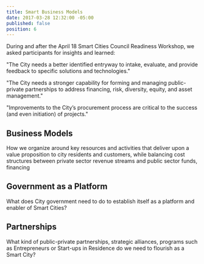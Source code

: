 ```yaml
---
title: Smart Business Models
date: 2017-03-28 12:32:00 -05:00
published: false
position: 6
---
```


During and after the April 18 Smart Cities Council Readiness Workshop, we asked participants for insights and learned:

"The City needs a better identified entryway to intake, evaluate, and provide feedback to specific solutions and technologies."

"The City needs a stronger capability for forming and managing public-private partnerships to address financing, risk, diversity, equity, and asset management."

"Improvements to the City’s procurement process are critical to the success (and even initiation) of projects."

## Business Models

How we organize around key resources and activities that deliver upon a value proposition to city residents and customers, while balancing cost structures between private sector revenue streams and public sector funds, financing

## Government as a Platform

What does City government need to do to establish itself as a platform and enabler of Smart Cities?

## Partnerships

What kind of public-private partnerships, strategic alliances, programs such as Entrepreneurs or Start-ups in Residence do we need to flourish as a Smart City?

